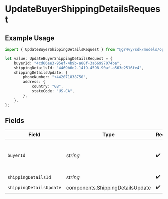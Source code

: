 # UpdateBuyerShippingDetailsRequest

## Example Usage

```typescript
import { UpdateBuyerShippingDetailsRequest } from "@gr4vy/sdk/models/operations";

let value: UpdateBuyerShippingDetailsRequest = {
    buyerId: "4cd66ae3-95ef-4b9b-a88f-3a66997074ba",
    shippingDetailsId: "4469b6e2-1419-4598-90af-a563e2516fe4",
    shippingDetailsUpdate: {
        phoneNumber: "+442071838750",
        address: {
            country: "GB",
            stateCode: "US-CA",
        },
    },
};
```

## Fields

| Field                                                                                | Type                                                                                 | Required                                                                             | Description                                                                          |
| ------------------------------------------------------------------------------------ | ------------------------------------------------------------------------------------ | ------------------------------------------------------------------------------------ | ------------------------------------------------------------------------------------ |
| `buyerId`                                                                            | *string*                                                                             | :heavy_check_mark:                                                                   | The `id` of the buyer to list shipping details for                                   |
| `shippingDetailsId`                                                                  | *string*                                                                             | :heavy_check_mark:                                                                   | N/A                                                                                  |
| `shippingDetailsUpdate`                                                              | [components.ShippingDetailsUpdate](../../models/components/shippingdetailsupdate.md) | :heavy_check_mark:                                                                   | N/A                                                                                  |
